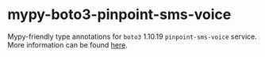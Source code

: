 # mypy-boto3-pinpoint-sms-voice

Mypy-friendly type annotations for `boto3` 1.10.19 `pinpoint-sms-voice` service.
More information can be found [here](https://github.com/vemel/mypy_boto3).